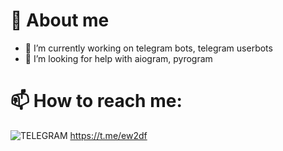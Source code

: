 # 📄 About me
- 🔭 I’m currently working on telegram bots, telegram userbots
- 🤔 I’m looking for help with aiogram, pyrogram
# 📫 How to reach me: 
![TELEGRAM](https://img.shields.io/badge/TELEGRAM-LINK-blue) https://t.me/ew2df

